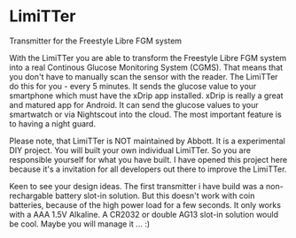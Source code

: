 # LimiTTer
Transmitter for the Freestyle Libre FGM system

With the LimiTTer you are able to transform the Freestyle Libre FGM system into a real
Continous Glucose Monitoring System (CGMS). That means that you don't have to manually
scan the sensor with the reader. The LimiTTer do this for you - every 5 minutes. It sends
the glucose value to your smartphone which must have the xDrip app installed. xDrip is really
a great and matured app for Android. It can send the glucose values to your smartwatch or
via Nightscout into the cloud. The most important feature is to having a night guard.

Please note, that LimiTTer is NOT maintained by Abbott. It is a experimental DIY project.
You will built your own individual LimiTTer. So you are responsible yourself for what you
have built. I have opened this project here because it's a invitation for all developers
out there to improve the LimiTTer.

Keen to see your design ideas. The first transmitter i have build was a non-rechargable
battery slot-in solution. But this doesn't work with coin batteries, because of the high
power load for a few seconds. It only works with a AAA 1.5V Alkaline. A CR2032 or double
AG13 slot-in solution would be cool. Maybe you will manage it ... :)
